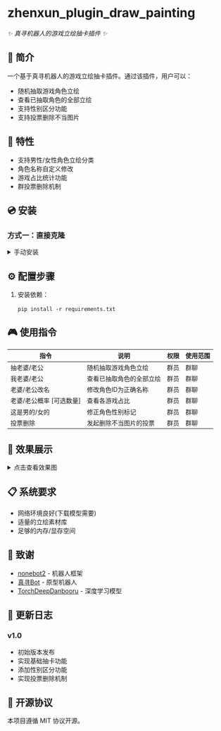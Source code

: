 # zhenxun_plugin_draw_painting

_✨ 真寻机器人的游戏立绘抽卡插件 ✨_

## 📖 简介

一个基于真寻机器人的游戏立绘抽卡插件。通过该插件，用户可以：

- 随机抽取游戏角色立绘
- 查看已抽取角色的全部立绘
- 支持性别区分功能
- 支持投票删除不当图片

## 🚀 特性

- 支持男性/女性角色立绘分类
- 角色名称自定义修改
- 游戏占比统计功能
- 群投票删除机制

## 💿 安装

### 方式一：直接克隆

<details>
<summary>手动安装</summary>

    git clone --depth=1 https://github.com/PackageInstaller/zhenxun_plugin_draw_painting.git

</details>

## ⚙️ 配置步骤

1. 安装依赖：

   `pip install -r requirements.txt`

## 🎮 使用指令

| 指令                     | 说明                     | 权限 | 使用范围 |
| ------------------------ | ------------------------ | ---- | -------- |
| 抽老婆/老公              | 随机抽取游戏角色立绘     | 群员 | 群聊     |
| 我老婆/老公              | 查看已抽取角色的全部立绘 | 群员 | 群聊     |
| 老婆/老公改名            | 修改角色ID为正确名称     | 群员 | 群聊     |
| 老婆/老公概率 [可选数量] | 查看各游戏占比           | 群员 | 群聊     |
| 这是男的/女的            | 修正角色性别标记         | 群员 | 群聊     |
| 投票删除                 | 发起删除不当图片的投票   | 群员 | 群聊     |

## 📸 效果展示

<details>
<summary>点击查看效果图</summary>

![抽卡演示](documents/draw.png)
![定向抽卡](documents/draw_assign.png)
![移动展示](documents/move.png)
![概率统计](documents/probability.png)
![查看立绘](documents/view.png)
![投票功能](documents/vote.png)

</details>

## 📋 系统要求

- 网络环境良好(下载模型需要)
- 适量的立绘素材库
- 足够的内存/显存空间

## 🙏 致谢

- [nonebot2](https://github.com/nonebot/nonebot2) - 机器人框架
- [真寻Bot](https://github.com/HibiKier/zhenxun_bot) - 原型机器人
- [TorchDeepDanbooru](https://github.com/AUTOMATIC1111/TorchDeepDanbooru) - 深度学习模型

## 📝 更新日志

### v1.0

- 初始版本发布
- 实现基础抽卡功能
- 添加性别区分功能
- 实现投票删除机制

## 📄 开源协议

本项目遵循 MIT 协议开源。
